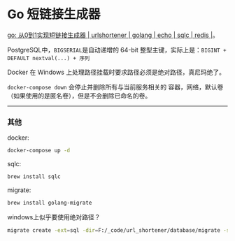 # Go 短链接生成器

[go: 从0到1实现短链接生成器 | urlshortener | golang | echo | sqlc | redis |](https://www.bilibili.com/video/BV1Unz9YiETV)。


PostgreSQL中，`BIGSERIAL`是自动递增的 64-bit 整型主键，实际上是：`BIGINT + DEFAULT nextval(...) + 序列`

Docker 在 Windows 上处理路径挂载时要求路径必须是绝对路径，真尼玛绝了。

`docker-compose down` 会停止并删除所有与当前服务相关的 容器，网络，默认卷（如果使用的是匿名卷），但是不会删除已命名的卷。

---

### 其他

docker:
```bash
docker-compose up -d
```

sqlc:

```bash
brew install sqlc
```

migrate:

```bash
brew install golang-migrate
```

windows上似乎要使用绝对路径？
```bash
migrate create -ext=sql -dir=F:/_code/url_shortener/database/migrate -seq init_schema
```